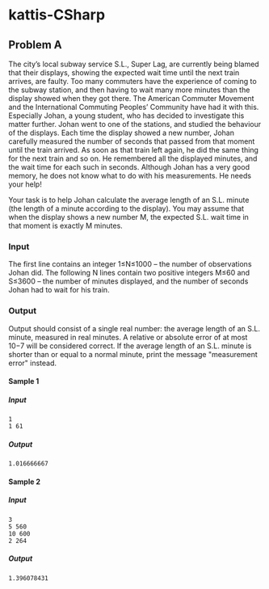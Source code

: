 # kattis-CSharp

## Problem A
The city’s local subway service S.L., Super Lag, are currently being blamed that their displays, showing the expected wait time until the next train arrives, are faulty. Too many commuters have the experience of coming to the subway station, and then having to wait many more minutes than the display showed when they got there.
The American Commuter Movement and the International Commuting Peoples’ Community have had it with this. Especially Johan, a young student, who has decided to investigate this matter further. Johan went to one of the stations, and studied the behaviour of the displays. Each time the display showed a new number, Johan carefully measured the number of seconds that passed from that moment until the train arrived. As soon as that train left again, he did the same thing for the next train and so on. He remembered all the displayed minutes, and the wait time for each such in seconds. Although Johan has a very good memory, he does not know what to do with his measurements. He needs your help!

Your task is to help Johan calculate the average length of an S.L. minute (the length of a minute according to the display). You may assume that when the display shows a new number M, the expected S.L. wait time in that moment is exactly M minutes.

### Input
The first line contains an integer 1≤N≤1000 – the number of observations Johan did. The following N lines contain two positive integers M≤60 and S≤3600 – the number of minutes displayed, and the number of seconds Johan had to wait for his train.

### Output
Output should consist of a single real number: the average length of an S.L. minute, measured in real minutes. A relative or absolute error of at most 10−7 will be considered correct. If the average length of an S.L. minute is shorter than or equal to a normal minute, print the message "measurement error" instead.


#### Sample 1

##### Input
```
1
1 61
```
##### Output
```
1.016666667
```

#### Sample 2
##### Input
```
3
5 560
10 600
2 264
```
##### Output
```
1.396078431
```
